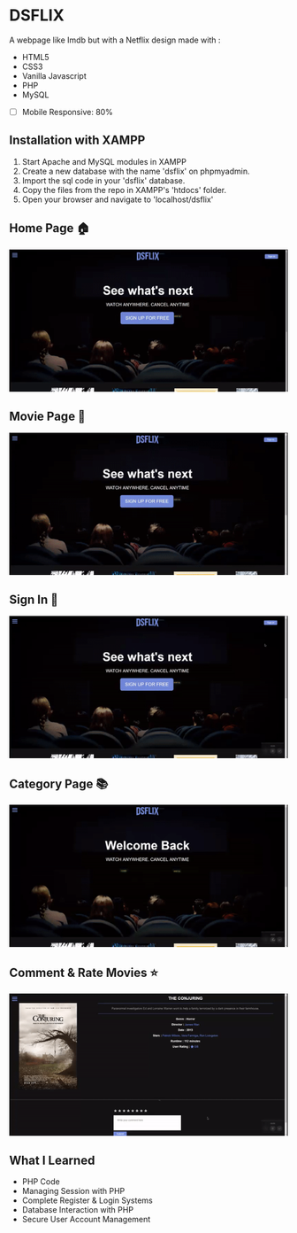 # DSFLIX
A webpage like Imdb but with a Netflix design made with :
* HTML5
* CSS3
* Vanilla Javascript
* PHP
* MySQL
- [ ] Mobile Responsive: 80%


## Installation with XAMPP
1. Start Apache and MySQL modules in XAMPP
2. Create a new database with the name 'dsflix' on phpmyadmin.
3. Import the sql code in your 'dsflix' database.
4. Copy the files from the repo in XAMPP's 'htdocs' folder.
5. Open your browser and navigate to 'localhost/dsflix'

## Home Page 🏠
![Home Page 1](https://github.com/KostasXikis/dsflix/blob/master/Demo%20Gifs/HomePage%202.gif)

## Movie Page 🎥
![Movie Page](https://github.com/KostasXikis/dsflix/blob/master/Demo%20Gifs/MoviePage%201.gif)

## Sign In 👤
![SignIn](https://github.com/KostasXikis/dsflix/blob/master/Demo%20Gifs/SignIn.gif)

## Category Page 📚
![Category](https://github.com/KostasXikis/dsflix/blob/master/Demo%20Gifs/Category.gif)

## Comment & Rate Movies ⭐ 
![comment_rate](https://github.com/KostasXikis/dsflix/blob/master/Demo%20Gifs/Comment.gif)

## What I Learned
* PHP Code
* Managing Session with PHP
* Complete Register & Login Systems
* Database Interaction with PHP
* Secure User Account Management
